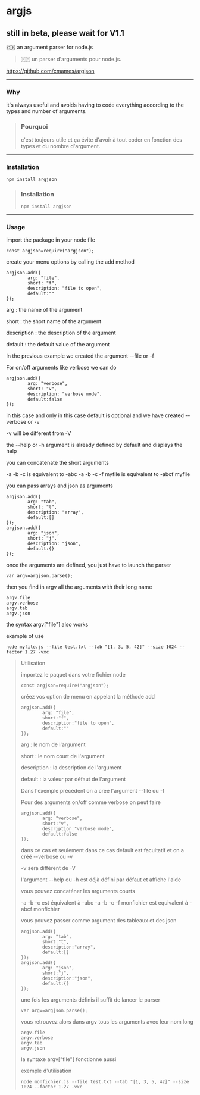 # argjs

## still in beta, please wait for V1.1 

:uk: an argument parser for node.js 
> :fr: un parser d'arguments pour node.js.

<a href="https://github.com/cmames/argjson">https://github.com/cmames/argjson</a>

---
### Why

it's always useful and avoids having to code everything according to the types and number of arguments.

> ### Pourquoi
>
> c'est toujours utile et ça évite d'avoir à tout coder en fonction des types et du nombre d'argument.

---
### Installation
```
npm install argjson
```
> ### Installation
> ```
> npm install argjson
> ```

---
### Usage

import the package in your node file
```
const argjson=require("argjson");
```
create your menu options by calling the add method
```
argjson.add({
        arg: "file",
        short: "f",
        description: "file to open",
        default:""
});
```
arg : the name of the argument

short : the short name of the argument

description : the description of the argument

default : the default value of the argument


In the previous example we created the argument --file or -f 

For on/off arguments like verbose we can do
```
argjson.add({
        arg: "verbose",
        short: "v",
        description: "verbose mode",
        default:false
});
```
in this case and only in this case default is optional and we have created --verbose or -v

-v will be different from -V

the --help or -h argument is already defined by default and displays the help

you can concatenate the short arguments 

-a -b -c is equivalent to -abc
-a -b -c -f myfile is equivalent to -abcf myfile

you can pass arrays and json as arguments
```
argjson.add({
        arg: "tab",
        short: "t",
        description: "array",
        default:[]
});
argjson.add({
        arg: "json",
        short: "j",
        description: "json",
        default:{}
});
```
once the arguments are defined, you just have to launch the parser
```
var argv=argjson.parse();
```
then you find in argv all the arguments with their long name
```
argv.file
argv.verbose
argv.tab
argv.json
```
the syntax argv["file"] also works

example of use
```
node myfile.js --file test.txt --tab "[1, 3, 5, 42]" --size 1024 --factor 1.27 -vxc
```

> Utilisation
> 
> importez le paquet dans votre fichier node
> ```
> const argjson=require("argjson");
> ```
> créez vos option de menu en appelant la méthode add
> ```
> argjson.add({
>         arg: "file",
>         short:"f",
>         description:"file to open",
>         default:""
> });
> ```
> arg : le nom de l'argument
> 
> short : le nom court de l'argument
> 
> description : la description de l'argument
> 
> default : la valeur par défaut de l'argument
> 
> Dans l'exemple précédent on a créé l'argument --file ou -f 
> 
> Pour des arguments on/off comme verbose on peut faire
> ```
> argjson.add({
>         arg: "verbose",
>         short:"v",
>         description:"verbose mode",
>         default:false
> });
> ```
> dans ce cas et seulement dans ce cas default est facultatif et on a créé --verbose ou -v
> 
> -v sera différent de -V
> 
> l'argument --help ou -h est déjà défini par défaut et affiche l'aide
> 
> vous pouvez concaténer les arguments courts 
> 
> -a -b -c est équivalent à -abc
> -a -b -c -f monfichier est equivalent à -abcf monfichier
> 
> vous pouvez passer comme argument des tableaux et des json
> ```
> argjson.add({
>         arg: "tab",
>         short:"t",
>         description:"array",
>         default:[]
> });
> argjson.add({
>         arg: "json",
>         short:"j",
>         description:"json",
>         default:{}
> });
> ```
> une fois les arguments définis il suffit de lancer le parser
> ```
> var argv=argjson.parse();
> ```
> vous retrouvez alors dans argv tous les arguments avec leur nom long
> ```
> argv.file
> argv.verbose
> argv.tab
> argv.json
> ```
> la syntaxe argv["file"] fonctionne aussi
> 
> exemple d'utilisation
> ```
> node monfichier.js --file test.txt --tab "[1, 3, 5, 42]" --size 1024 --factor 1.27 -vxc
> ```
